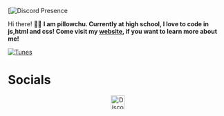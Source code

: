 [![Discord Presence](https://lanyard.cnrad.dev/api/828680715905400912)

Hi there! 🤚🏻
**I am pillowchu. Currently at high school, I love to code in js,html and css! Come visit my [website](https://pillowchu.jketamine.dev), if you want to learn more about me!**
  

[![Tunes](https://spotify-github-profile.vercel.app/api/view?uid=ytlokaivq8oahh3nc9vmtcalx&cover_image=true&theme=default&show_offline=false&background_color=121212&interchange=true&bar_color=80ffff&bar_color_cover=true)](https://github.com/kittinan/spotify-github-profile)
<h1>Socials</h1>
<p align="center">
&nbsp;&nbsp;&nbsp;&nbsp;&nbsp;&nbsp;&nbsp;&nbsp;&nbsp;
<a href="https://discord.com/users/828680715905400912" target="_blank"><img alt="Discord" title="Discord" height="32" width="32" src="https://raw.githubusercontent.com/peterthehan/peterthehan/master/assets/discord.svg"></a>&nbsp;&nbsp;&nbsp;&nbsp;&nbsp;&nbsp;&nbsp;&nbsp;&nbsp;
